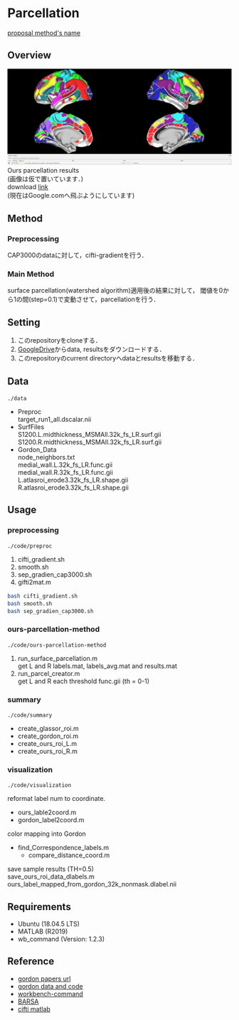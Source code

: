 # Parcellation

[proposal method's name](https://www.zoelabo.com/english-home)  

## Overview


![Ours results](images/ours.png "Ours results")  
Ours parcellation results  
(画像は仮で置いています．)  
download [link](https://www.google.com)  
(現在はGoogle.comへ飛ぶようにしています)  

## Method

### Preprocessing
CAP3000のdataに対して，cifti-gradientを行う．　　
### Main Method
surface parcellation(watershed algorithm)適用後の結果に対して，
閾値を0から1の間(step=0.1)で変動させて，parcellationを行う．

## Setting

1. このrepositoryをcloneする．
2. [GoogleDrive](https://www.google.com)からdata, resultsをダウンロードする．
3. このrepositoryのcurrent directoryへdataとresultsを移動する．

## Data

```
./data
```

- Preproc  
    target_run1_all.dscalar.nii
- SurfFiles  
    S1200.L.midthickness_MSMAll.32k_fs_LR.surf.gii  
    S1200.R.midthickness_MSMAll.32k_fs_LR.surf.gii  
- Gordon_Data  
    node_neighbors.txt  
    medial_wall.L.32k_fs_LR.func.gii  
    medial_wall.R.32k_fs_LR.func.gii  
    L.atlasroi_erode3.32k_fs_LR.shape.gii  
    R.atlasroi_erode3.32k_fs_LR.shape.gii  

## Usage

### preprocessing

```
./code/preproc
```

1. cifti_gradient.sh
2. smooth.sh
3. sep_gradien_cap3000.sh
4. gifti2mat.m

```sh
bash cifti_gradient.sh
bash smooth.sh
bash sep_gradien_cap3000.sh
```

### ours-parcellation-method

```
./code/ours-parcellation-method
```

1. run_surface_parcellation.m  
    get L and R labels.mat, labels_avg.mat and results.mat  
2. run_parcel_creator.m  
    get L and R each threshold func.gii  (th = 0-1)

### summary

```
./code/summary
```

- create_glassor_roi.m
- create_gordon_roi.m
- create_ours_roi_L.m
- create_ours_roi_R.m

### visualization

```
./code/visualization
```

reformat label num to coordinate.

- ours_lable2coord.m
- gordon_label2coord.m

color mapping into Gordon

- find_Correspondence_labels.m
    - compare_distance_coord.m

save sample results (TH=0.5)  
save_ours_roi_data_dlabels.m  
ours_label_mapped_from_gordon_32k_nonmask.dlabel.nii

## Requirements

- Ubuntu (18.04.5 LTS)
- MATLAB (R2019)
- wb_command (Version: 1.2.3)

## Reference
- [gordon papers url](https://academic.oup.com/cercor/article/26/1/288/2367115)
- [gordon data and code](https://sites.wustl.edu/petersenschlaggarlab/files/2018/06/Gordon2016Surface_parcellation_distribute-20agwt4.zip)
- [workbench-command](https://www.humanconnectome.org/software/workbench-command)
- [BARSA](https://balsa.wustl.edu/file/show/976Nr)
- [cifti matlab](https://github.com/Washington-University/cifti-matlab)